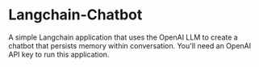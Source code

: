 # Langchain-Chatbot

A simple Langchain application that uses the OpenAI LLM to create a chatbot that persists memory within conversation. You'll need an OpenAI API key to run this application.
